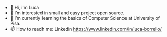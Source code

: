 - 👋 Hi, i'm Luca
- 👀 I’m interested in small and easy project open source.
- 🌱 I’m currently learning the basics of Computer Science at University of Pisa.
- 📫 How to reach me: Linkedin https://www.linkedin.com/in/luca-borrello/

